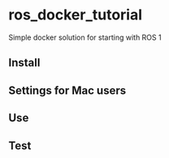 # ros_docker_tutorial
Simple docker solution for starting with ROS 1 


## Install


## Settings for Mac users

## Use

## Test
